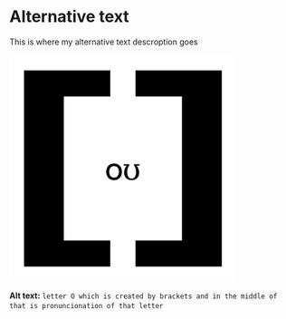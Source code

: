 # Alternative text

This is where my alternative text descroption goes

<img src="inicial.png" 
     width="400" 
     height="400" />
     

**Alt text:** `letter O which is created by brackets and in the middle of that is pronuncionation of that letter`
